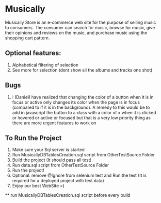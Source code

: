 # Musically

Musically Store is an e-commerce web site for the purpose of selling music to consumers. The consumer can search for music, browse for music, give their opinions and reviews on the music, and purchase music using the shopping cart pattern.

## Optional features:

1. Alphabetical filtering of selection
2. See more for selection (dont show all the albums and tracks one shot)

## Bugs

1. I (Daniel) have realized that changing the color of a button when it is in focus or active only changes its color when the page is in focus (compared to if it is in the background). A remedy to this would be to add in javascript the button to a class with a color of x when it is clicked or hovered or active or focused but that is a very low priority thing as there are more urgent features to work on


## To Run the Project

1. Make sure your Sql server is started
2. Run MusicallyDBTablesCreation.sql script from OtherTestSource Folder
3. Build the project (It should pass all test)
4. Run data.sql script from OtherTestSource Folder
5. Run the project!
6. Optional: remove @Ignore from selenium test and Run the test (It is required for a deployed project with test data)
7. Enjoy our best WebSite =)

** run MusicallyDBTablesCreation.sql script before every build